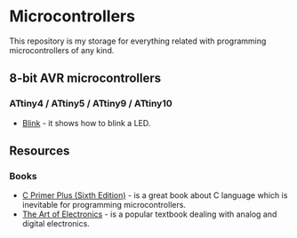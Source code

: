 # Microcontrollers

This repository is my storage for everything related with programming microcontrollers of any kind.

## 8-bit AVR microcontrollers
### ATtiny4 / ATtiny5 / ATtiny9 / ATtiny10
* [Blink](???) - it shows how to blink a LED.

## Resources
### Books
* [C Primer Plus (Sixth Edition)](https://github.com/chovanj/Microcontrollers/blob/master/Resources/Books/C_Primer_Plus_6th_Edition.pdf) - is a great book about C language which is inevitable for programming microcontrollers.
* [The Art of Electronics](https://artofelectronics.net/the-book/table-of-contents/) - is a popular textbook dealing with analog and digital electronics.
